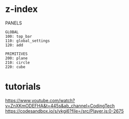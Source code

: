 # z-index

PANELS

    GLOBAL
    100: top_bar
    110: global_settings
    120: add

    PRIMITIVES
    200: plane
    210: circle
    220: cube

# tutorials

https://www.youtube.com/watch?v=ZnXKmODEFHA&t=445s&ab_channel=CodingTech
https://codesandbox.io/s/vkgi6?file=/src/Player.js:0-2675